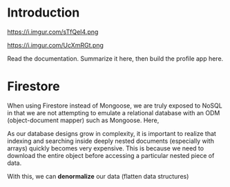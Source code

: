 # Introduction

https://i.imgur.com/sTfQeI4.png

https://i.imgur.com/UcXmRGt.png



Read the documentation. Summarize it here, then build the profile app here.

# Firestore

When using Firestore instead of Mongoose, we are truly exposed to NoSQL in that we are not attempting to emulate a relational database with an ODM (object-document mapper) such as Mongoose. Here, 

As our database designs grow in complexity, it is important to realize that indexing and searching inside deeply nested documents (especially with arrays) quickly becomes very expensive. This is because we need to download the entire object before accessing a particular nested piece of data.

With this, we can **denormalize** our data (flatten data structures)

